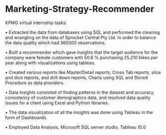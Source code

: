 # Marketing-Strategy-Recommender

KPMG virtual internship tasks:

• Extracted the data from databases using SQL and performed the cleaning and wrangling on the data of Sprocket Central Pty Ltd. in
order to balance the data quality which had 360000 observations.

• Built a recommender which gave insights that the target audience for the company were female customers with 50.6 % purchasing
25,210 bikes per year along with visualizations using tableau.

• Created various reports like Master/Detail reports, Cross Tab reports, slice and dice reports, and drill down reports, Charts using
SQL and Stored Procedure as data providers.

• Data Insights consisted of finding patterns in the dataset and accuracy, consistency of customer demographics data, and resolved data
quality issues for a client using Excel and Python libraries.

• The data visualization of all the insights was done using Tableau in the form of Dashboards.

• Employed Data Analysis, Microsoft SQL server studio, Tableau 10.0


